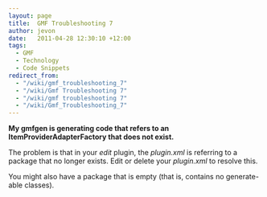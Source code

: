 ```yaml
---
layout: page
title:  GMF Troubleshooting 7
author: jevon
date:   2011-04-28 12:30:10 +12:00
tags:
  - GMF
  - Technology
  - Code Snippets
redirect_from:
  - "/wiki/gmf_troubleshooting_7"
  - "/wiki/Gmf Troubleshooting 7"
  - "/wiki/gmf troubleshooting 7"
  - "/wiki/Gmf_Troubleshooting_7"
---
```


**My gmfgen is generating code that refers to an ItemProviderAdapterFactory that does not exist.**

The problem is that in your _edit_ plugin, the _plugin.xml_ is referring to a package that no longer exists. Edit or delete your _plugin.xml_ to resolve this.

You might also have a package that is empty (that is, contains no generate-able classes).
